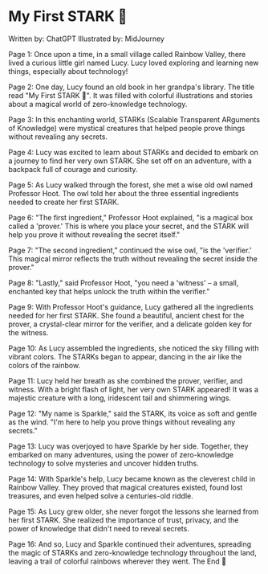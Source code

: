 # My First STARK 🌈
Written by: ChatGPT
Illustrated by: MidJourney

Page 1:
Once upon a time, in a small village called Rainbow Valley, there lived a curious little girl named Lucy. Lucy loved exploring and learning new things, especially about technology!

Page 2:
One day, Lucy found an old book in her grandpa's library. The title read "My First STARK 🌈". It was filled with colorful illustrations and stories about a magical world of zero-knowledge technology.

Page 3:
In this enchanting world, STARKs (Scalable Transparent ARguments of Knowledge) were mystical creatures that helped people prove things without revealing any secrets.

Page 4:
Lucy was excited to learn about STARKs and decided to embark on a journey to find her very own STARK. She set off on an adventure, with a backpack full of courage and curiosity.

Page 5:
As Lucy walked through the forest, she met a wise old owl named Professor Hoot. The owl told her about the three essential ingredients needed to create her first STARK.

Page 6:
"The first ingredient," Professor Hoot explained, "is a magical box called a 'prover.' This is where you place your secret, and the STARK will help you prove it without revealing the secret itself."

Page 7:
"The second ingredient," continued the wise owl, "is the 'verifier.' This magical mirror reflects the truth without revealing the secret inside the prover."

Page 8:
"Lastly," said Professor Hoot, "you need a 'witness' – a small, enchanted key that helps unlock the truth within the verifier."

Page 9:
With Professor Hoot's guidance, Lucy gathered all the ingredients needed for her first STARK. She found a beautiful, ancient chest for the prover, a crystal-clear mirror for the verifier, and a delicate golden key for the witness.

Page 10:
As Lucy assembled the ingredients, she noticed the sky filling with vibrant colors. The STARKs began to appear, dancing in the air like the colors of the rainbow.

Page 11:
Lucy held her breath as she combined the prover, verifier, and witness. With a bright flash of light, her very own STARK appeared! It was a majestic creature with a long, iridescent tail and shimmering wings.

Page 12:
"My name is Sparkle," said the STARK, its voice as soft and gentle as the wind. "I'm here to help you prove things without revealing any secrets."

Page 13:
Lucy was overjoyed to have Sparkle by her side. Together, they embarked on many adventures, using the power of zero-knowledge technology to solve mysteries and uncover hidden truths.

Page 14:
With Sparkle's help, Lucy became known as the cleverest child in Rainbow Valley. They proved that magical creatures existed, found lost treasures, and even helped solve a centuries-old riddle.

Page 15:
As Lucy grew older, she never forgot the lessons she learned from her first STARK. She realized the importance of trust, privacy, and the power of knowledge that didn't need to reveal secrets.

Page 16:
And so, Lucy and Sparkle continued their adventures, spreading the magic of STARKs and zero-knowledge technology throughout the land, leaving a trail of colorful rainbows wherever they went.
The End 🌈
